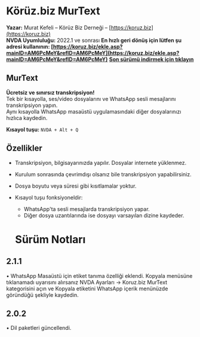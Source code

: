 ﻿
# Körüz.biz MurText

**Yazar:** Murat Kefeli – Körüz Biz Derneği – [https://koruz.biz](https://koruz.biz)  
**NVDA Uyumluluğu:** 2022.1 ve sonrası
**En hızlı geri dönüş için lütfen şu adresi kullanının: [https://koruz.biz/ekle.asp?mainID=AM6PcMeY&refID=AM6PcMeY](https://koruz.biz/ekle.asp?mainID=AM6PcMeY&refID=AM6PcMeY)**
**[Son sürümü indirmek için tıklayın](https://murtext.org?page=nvda)**


##  MurText

**Ücretsiz ve sınırsız transkripsiyon!**  
Tek bir kısayolla, ses/video dosyalarını ve WhatsApp sesli mesajlarını transkripsiyon yapın.  
Aynı kısayolla WhatsApp masaüstü uygulamasındaki diğer dosyalarınızı hızlıca kaydedin.

**Kısayol tuşu:** `NVDA + Alt + Q`

##  Özellikler

- Transkripsiyon, bilgisayarınızda yapılır. Dosyalar internete yüklenmez.  
- Kurulum sonrasında çevrimdışı olsanız bile transkripsiyon yapabilirsiniz.  
- Dosya boyutu veya süresi gibi kısıtlamalar yoktur.  
- Kısayol tuşu fonksiyoneldir:  
	- WhatsApp'ta sesli mesajlarda transkripsiyon yapar.  
	- Diğer dosya uzantılarında ise dosyayı varsayılan dizine kaydeder.


	# Sürüm Notları
## 2.1.1
• WhatsApp Masaüstü için etiket tanıma özelliği eklendi. Kopyala menüsüne tıklanamadı uyarısını alırsanız NVDA Ayarları → Koruz.biz MurText kategorisini açın ve Kopyala etiketini WhatsApp içerik menünüzde göründüğü şekliyle kaydedin.

## 2.0.2
• Dil paketleri güncellendi.